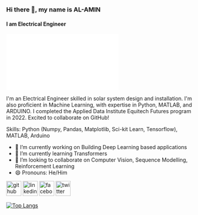 ### Hi there 👋, my name is AL-AMIN
#### I am Electrical Engineer
![I am Electrical Engineer](myimage.img)


I'm an Electrical Engineer skilled in solar system design and installation. I'm also proficient in Machine Learning, with expertise in Python, MATLAB, and ARDUINO. I completed the Applied Data Institute Equitech Futures program in 2022. Excited to collaborate on GitHub!

Skills: Python (Numpy, Pandas, Matplotlib, Sci-kit Learn, Tensorflow), MATLAB, Arduino

- 🔭 I’m currently working on Building Deep Learning based applications 
- 🌱 I’m currently learning Transformers 
- 👯 I’m looking to collaborate on Computer Vision, Sequence Modelling, Reinforcement Learning 
- 😄 Pronouns: He/Him 


[<img src='https://cdn.jsdelivr.net/npm/simple-icons@3.0.1/icons/github.svg' alt='github' height='40'>](https://github.com/alaminahmad)  [<img src='https://cdn.jsdelivr.net/npm/simple-icons@3.0.1/icons/linkedin.svg' alt='linkedin' height='40'>](https://www.linkedin.com/in/al-amin-ahmad-859599232/)  [<img src='https://cdn.jsdelivr.net/npm/simple-icons@3.0.1/icons/facebook.svg' alt='facebook' height='40'>](https://www.facebook.com/alaminahmad.ahmadmuhammad)  [<img src='https://cdn.jsdelivr.net/npm/simple-icons@3.0.1/icons/twitter.svg' alt='twitter' height='40'>](https://twitter.com/AlaminBallondOR)  

[![Top Langs](https://github-readme-stats.vercel.app/api/top-langs/?username=alaminahmad)](https://github.com/anuraghazra/github-readme-stats)

